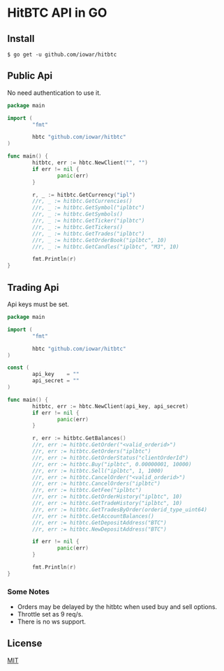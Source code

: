 # HitBTC API in GO

## Install
```
$ go get -u github.com/iowar/hitbtc
```

## Public Api

No need authentication to use it.

~~~go
package main

import (
        "fmt"

        hbtc "github.com/iowar/hitbtc"
)

func main() {
        hitbtc, err := hbtc.NewClient("", "")
        if err != nil {
                panic(err)
        }

        r, _ := hitbtc.GetCurrency("ipl")
        //r, _ := hitbtc.GetCurrencies()
        //r, _ := hitbtc.GetSymbol("iplbtc")
        //r, _ := hitbtc.GetSymbols()
        //r, _ := hitbtc.GetTicker("iplbtc")
        //r, _ := hitbtc.GetTickers()
        //r, _ := hitbtc.GetTrades("iplbtc")
        //r, _ := hitbtc.GetOrderBook("iplbtc", 10)
        //r, _ := hitbtc.GetCandles("iplbtc", "M3", 10)

        fmt.Println(r)
}
~~~

## Trading Api
Api keys must be set.

~~~go
package main

import (
        "fmt"

        hbtc "github.com/iowar/hitbtc"
)

const (
        api_key    = ""
        api_secret = ""
)

func main() {
        hitbtc, err := hbtc.NewClient(api_key, api_secret)
        if err != nil {
                panic(err)
        }

        r, err := hitbtc.GetBalances()
        //r, err := hitbtc.GetOrder("<valid_orderid>")
        //r, err := hitbtc.GetOrders("iplbtc")
        //r, err := hitbtc.GetOrderStatus("clientOrderId")
        //r, err := hitbtc.Buy("iplbtc", 0.00000001, 10000)
        //r, err := hitbtc.Sell("iplbtc", 1, 1000)
        //r, err := hitbtc.CancelOrder("<valid_orderid>")
        //r, err := hitbtc.CancelOrders("iplbtc")
        //r, err := hitbtc.GetFee("iplbtc")
        //r, err := hitbtc.GetOrderHistory("iplbtc", 10)
        //r, err := hitbtc.GetTradeHistory("iplbtc", 10)
        //r, err := hitbtc.GetTradesByOrder(orderid_type_uint64)
        //r, err := hitbtc.GetAccountBalances()
        //r, err := hitbtc.GetDepositAddress("BTC")
        //r, err := hitbtc.NewDepositAddress("BTC")

        if err != nil {
                panic(err)
        }

        fmt.Println(r)
}

~~~

### Some Notes
* Orders may be delayed by the hitbtc when used buy and sell options. 
* Throttle set as 9 req/s.
* There is no ws support.

License
----
[MIT](https://github.com/iowar/hitbtc/blob/master/LICENSE)

